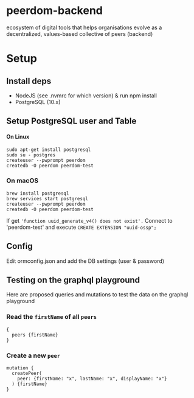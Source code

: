 # peerdom-backend

ecosystem of digital tools that helps organisations evolve as a decentralized, values-based collective of peers (backend)

# Setup

## Install deps

- NodeJS (see .nvmrc for which version) & run npm install
- PostgreSQL (10.x)

## Setup PostgreSQL user and Table

#### On Linux
```
sudo apt-get install postgresql
sudo su - postgres
createuser --pwprompt peerdom
createdb -O peerdom peerdom-test
```

### On macOS
```
brew install postgresql
brew services start postgresql
createuser --pwprompt peerdom
createdb -O peerdom peerdom-test
```

If get `'function uuid_generate_v4() does not exist'.` Connect to 'peerdom-test' and execute `CREATE EXTENSION "uuid-ossp";`

## Config

Edit ormconfig.json and add the DB settings (user & password)


## Testing on the graphql playground

Here are proposed queries and mutations to test the data on the graphql playground


### Read the `firstName` of all `peers`
```
{
  peers {firstName}
}
```


### Create a new `peer`
```
mutation {
  createPeer(
    peer: {firstName: "x", lastName: "x", displayName: "x"}
  ) {firstName}
}
```
